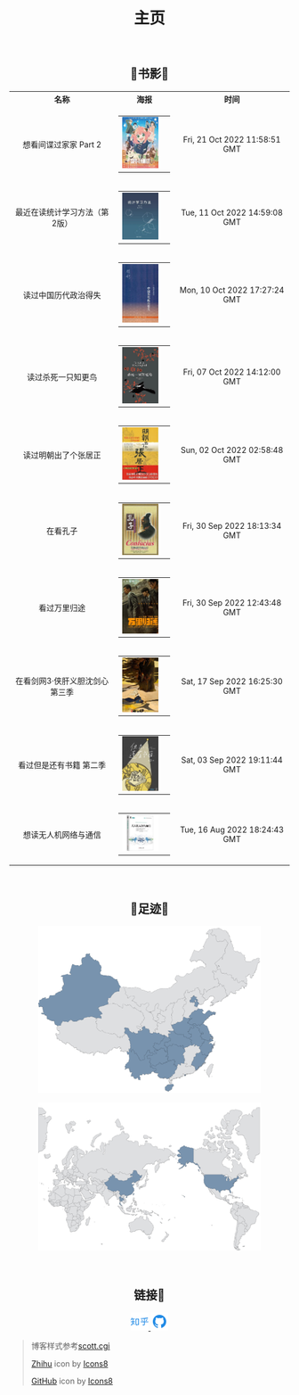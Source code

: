 <h1 style="text-align:center;">主页</h1>

<br>

<h2 style="text-align:center;">🐳书影🐳</h2>

<!-- MOVIE_TRACKER_START --><!-- REMOVE_MARK --> <table style="text-align:center;" align="center"> <tr> <th>名称</th> <th>海报</th> <th>时间</th> </tr> <tr> <td>想看间谍过家家 Part 2</td> <td><table style="text-align:center;" align="center"><tr> <td width="80px"><a href="https://movie.douban.com/subject/35724582/" title="SPY×FAMILY 第2クール"> <img alt="SPY×FAMILY 第2クール" src="./assets/image/posters/225.jpg" /></a></td> <td> </td></tr></table></td> <td>Fri, 21 Oct 2022 11:58:51 GMT</td> </tr> <tr> <td>最近在读统计学习方法（第2版）</td> <td><table style="text-align:center;" align="center"><tr> <td width="80px"><a href="https://book.douban.com/subject/33437381/" title="统计学习方法（第2版）"> <img alt="统计学习方法（第2版）" src="./assets/image/posters/507.jpg" /></a></td> <td> </td></tr></table></td> <td>Tue, 11 Oct 2022 14:59:08 GMT</td> </tr> <tr> <td>读过中国历代政治得失</td> <td><table style="text-align:center;" align="center"><tr> <td width="80px"><a href="https://book.douban.com/subject/11229072/" title="中国历代政治得失"> <img alt="中国历代政治得失" src="./assets/image/posters/778.jpg" /></a></td> <td> </td></tr></table></td> <td>Mon, 10 Oct 2022 17:27:24 GMT</td> </tr> <tr> <td>读过杀死一只知更鸟</td> <td><table style="text-align:center;" align="center"><tr> <td width="80px"><a href="https://book.douban.com/subject/26879778/" title="杀死一只知更鸟"> <img alt="杀死一只知更鸟" src="./assets/image/posters/1046.jpg" /></a></td> <td> </td></tr></table></td> <td>Fri, 07 Oct 2022 14:12:00 GMT</td> </tr> <tr> <td>读过明朝出了个张居正</td> <td><table style="text-align:center;" align="center"><tr> <td width="80px"><a href="https://book.douban.com/subject/2041282/" title="明朝出了个张居正"> <img alt="明朝出了个张居正" src="./assets/image/posters/1317.jpg" /></a></td> <td> </td></tr></table></td> <td>Sun, 02 Oct 2022 02:58:48 GMT</td> </tr> <tr> <td>在看孔子</td> <td><table style="text-align:center;" align="center"><tr> <td width="80px"><a href="https://movie.douban.com/subject/2988910/" title="孔子"> <img alt="孔子" src="./assets/image/posters/1571.jpg" /></a></td> <td> </td></tr></table></td> <td>Fri, 30 Sep 2022 18:13:34 GMT</td> </tr> <tr> <td>看过万里归途</td> <td><table style="text-align:center;" align="center"><tr> <td width="80px"><a href="https://movie.douban.com/subject/26654184/" title="万里归途"> <img alt="万里归途" src="./assets/image/posters/1832.jpg" /></a></td> <td> </td></tr></table></td> <td>Fri, 30 Sep 2022 12:43:48 GMT</td> </tr> <tr> <td>在看剑网3·侠肝义胆沈剑心第三季</td> <td><table style="text-align:center;" align="center"><tr> <td width="80px"><a href="https://movie.douban.com/subject/35198625/" title="剑网3·侠肝义胆沈剑心第三季"> <img alt="剑网3·侠肝义胆沈剑心第三季" src="./assets/image/posters/2123.jpg" /></a></td> <td> </td></tr></table></td> <td>Sat, 17 Sep 2022 16:25:30 GMT</td> </tr> <tr> <td>看过但是还有书籍 第二季</td> <td><table style="text-align:center;" align="center"><tr> <td width="80px"><a href="https://movie.douban.com/subject/35295845/" title="但是还有书籍 第二季"> <img alt="但是还有书籍 第二季" src="./assets/image/posters/2402.jpg" /></a></td> <td> </td></tr></table></td> <td>Sat, 03 Sep 2022 19:11:44 GMT</td> </tr> <tr> <td>想读无人机网络与通信</td> <td><table style="text-align:center;" align="center"><tr> <td width="80px"><a href="https://book.douban.com/subject/34853293/" title="无人机网络与通信"> <img alt="无人机网络与通信" src="./assets/image/posters/2674.jpg" /></a></td> <td> </td></tr></table></td> <td>Tue, 16 Aug 2022 18:24:43 GMT</td> </tr> </table><!-- MOVIE_TRACKER_END -->

<br>

<h2 style="text-align:center;">🐳足迹🐳</h2>

<p style="text-align:center;"> <img src="./assets/image/china_map.png" width="400px"> </p>

<p style="text-align:center;"> <img src="./assets/image/world_map.png" width="400px"> </p>

<br>

<h2 style="text-align:center;">链接🔗</h2>

<p style="text-align:center;"><a href="https://www.zhihu.com/people/Cathode" target="_blank" alt="Zhihu" title="Zhihu"> <img src="./assets/image/zhihu-512.png" width="32px"/> </a>
<a href="https://github.com/reskipper" target="_blank" alt="GitHub" title="GitHub"> <img src="./assets/image/github-512.png" width="32px"/> </a></p>

> 博客样式参考[]()<a target="_blank" href="https://scottcgi.github.io/">scott.cgi</a>
>
> <a target="_blank" href="https://icons8.com/icon/2Sk9rPFlL-fu/zhihu">Zhihu</a> icon by <a target="_blank" href="https://icons8.com">Icons8</a>
>
> <a target="_blank" href="https://icons8.com/icon/16318/github">GitHub</a> icon by <a target="_blank" href="https://icons8.com">Icons8</a>

